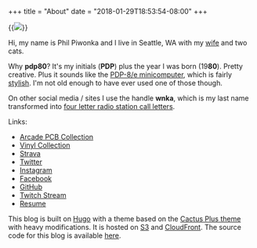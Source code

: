 +++
title = "About"
date = "2018-01-29T18:53:54-08:00"
+++

{{<img src="/images/about2.jpg">}}

Hi, my name is Phil Piwonka and I live in Seattle, WA with my [wife](https://kristawelch.com) and two cats.

Why **pdp80**? It's my initials (**PDP**) plus the year I was born (19**80**). Pretty creative. Plus it sounds like the [PDP-8/e minicomputer](https://en.wikipedia.org/wiki/PDP-8/E), which is fairly [stylish](/images/pdp8e.jpg). I'm not old enough to have ever used one of those though.

On other social media / sites I use the handle **wnka**, which is my last name transformed into [four letter radio station call letters](https://www.primermagazine.com/2010/field-manual/know-it-all-w’s-and-k’s-the-history-of-radio-and-television-call-letters).

Links:

* [Arcade PCB Collection](/pcb)
* [Vinyl Collection](/vinyl)
* [Strava](https://www.strava.com/athletes/6632067)
* <a href="https://twitter.com/wnka" rel="me">Twitter</a>
* <a href="https://instagram.com/wnka" rel="me">Instagram</a>
* [Facebook](https://facebook.com/phil.piwonka)
* <a href="https://github.com/wnka" rel="me">GitHub</a>
* [Twitch Stream](https://twitch.tv/pdp80)
* [Resume](http://philpiwonka.com)

This blog is built on [Hugo](http://www.gohugo.io/) with a theme based on the [Cactus Plus theme](https://github.com/nodejh/hugo-theme-cactus-plus) with heavy modifications. It is hosted on [S3](https://aws.amazon.com/s3/) and [CloudFront](https://aws.amazon.com/cloudfront/). The source code for this blog is available [here](https://github.com/wnka/pdp80-blog).
